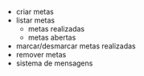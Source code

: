 - criar metas
- listar metas
    - metas realizadas
    - metas abertas
- marcar/desmarcar metas realizadas
- remover metas
- sistema de mensagens
